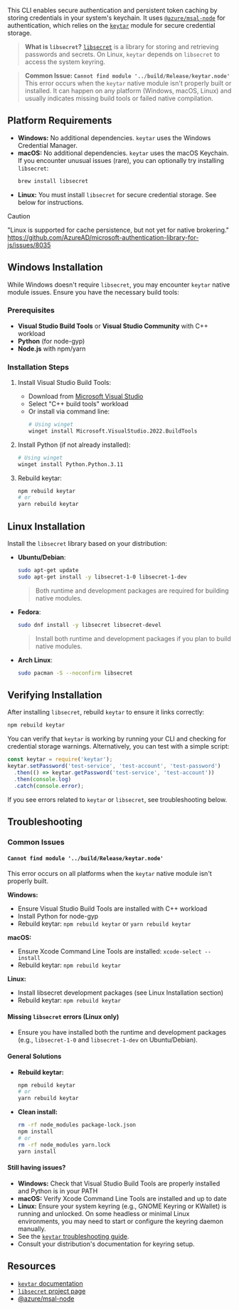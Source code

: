 This CLI enables secure authentication and persistent token caching by storing credentials in your system's keychain. It uses [`@azure/msal-node`](https://github.com/AzureAD/microsoft-authentication-library-for-js/tree/dev/lib/msal-node) for authentication, which relies on the [`keytar`](https://github.com/atom/node-keytar) module for secure credential storage.

> **What is `libsecret`?**
> [`libsecret`](https://wiki.gnome.org/Projects/Libsecret) is a library for storing and retrieving passwords and secrets. On Linux, `keytar` depends on `libsecret` to access the system keyring.

> **Common Issue: `Cannot find module '../build/Release/keytar.node'`**
> This error occurs when the `keytar` native module isn't properly built or installed. It can happen on any platform (Windows, macOS, Linux) and usually indicates missing build tools or failed native compilation.

## Platform Requirements

- **Windows:** No additional dependencies. `keytar` uses the Windows Credential Manager.
- **macOS:** No additional dependencies. `keytar` uses the macOS Keychain. If you encounter unusual issues (rare), you can optionally try installing `libsecret`:
  ```bash
  brew install libsecret
  ```
- **Linux:** You must install `libsecret` for secure credential storage. See below for instructions.

> [!CAUTION]
> "Linux is supported for cache persistence, but not yet for native brokering."
> https://github.com/AzureAD/microsoft-authentication-library-for-js/issues/8035

## Windows Installation

While Windows doesn't require `libsecret`, you may encounter `keytar` native module issues. Ensure you have the necessary build tools:

### Prerequisites
- **Visual Studio Build Tools** or **Visual Studio Community** with C++ workload
- **Python** (for node-gyp)
- **Node.js** with npm/yarn

### Installation Steps
1. Install Visual Studio Build Tools:
   - Download from [Microsoft Visual Studio](https://visualstudio.microsoft.com/downloads/)
   - Select "C++ build tools" workload
   - Or install via command line:
     ```bash
     # Using winget
     winget install Microsoft.VisualStudio.2022.BuildTools
     ```

2. Install Python (if not already installed):
   ```bash
   # Using winget
   winget install Python.Python.3.11
   ```

3. Rebuild keytar:
   ```bash
   npm rebuild keytar
   # or
   yarn rebuild keytar
   ```

## Linux Installation
Install the `libsecret` library based on your distribution:

- **Ubuntu/Debian**:
  ```bash
  sudo apt-get update
  sudo apt-get install -y libsecret-1-0 libsecret-1-dev
  ```
  > Both runtime and development packages are required for building native modules.
- **Fedora**:
  ```bash
  sudo dnf install -y libsecret libsecret-devel
  ```
  > Install both runtime and development packages if you plan to build native modules.
- **Arch Linux**:
  ```bash
  sudo pacman -S --noconfirm libsecret
  ```

## Verifying Installation
After installing `libsecret`, rebuild `keytar` to ensure it links correctly:

```bash
npm rebuild keytar
```

You can verify that `keytar` is working by running your CLI and checking for credential storage warnings. Alternatively, you can test with a simple script:

```js
const keytar = require('keytar');
keytar.setPassword('test-service', 'test-account', 'test-password')
  .then(() => keytar.getPassword('test-service', 'test-account'))
  .then(console.log)
  .catch(console.error);
```
If you see errors related to `keytar` or `libsecret`, see troubleshooting below.

## Troubleshooting

### Common Issues

#### `Cannot find module '../build/Release/keytar.node'`
This error occurs on all platforms when the `keytar` native module isn't properly built.

**Windows:**
- Ensure Visual Studio Build Tools are installed with C++ workload
- Install Python for node-gyp
- Rebuild keytar: `npm rebuild keytar` or `yarn rebuild keytar`

**macOS:**
- Ensure Xcode Command Line Tools are installed: `xcode-select --install`
- Rebuild keytar: `npm rebuild keytar`

**Linux:**
- Install libsecret development packages (see Linux Installation section)
- Rebuild keytar: `npm rebuild keytar`

#### Missing `libsecret` errors (Linux only)
- Ensure you have installed both the runtime and development packages (e.g., `libsecret-1-0` and `libsecret-1-dev` on Ubuntu/Debian).

#### General Solutions
- **Rebuild keytar:**
  ```bash
  npm rebuild keytar
  # or
  yarn rebuild keytar
  ```
- **Clean install:**
  ```bash
  rm -rf node_modules package-lock.json
  npm install
  # or
  rm -rf node_modules yarn.lock
  yarn install
  ```

#### Still having issues?
- **Windows:** Check that Visual Studio Build Tools are properly installed and Python is in your PATH
- **macOS:** Verify Xcode Command Line Tools are installed and up to date
- **Linux:** Ensure your system keyring (e.g., GNOME Keyring or KWallet) is running and unlocked. On some headless or minimal Linux environments, you may need to start or configure the keyring daemon manually.
- See the [`keytar` troubleshooting guide](https://github.com/atom/node-keytar#troubleshooting).
- Consult your distribution's documentation for keyring setup.

## Resources
- [`keytar` documentation](https://github.com/atom/node-keytar)
- [`libsecret` project page](https://wiki.gnome.org/Projects/Libsecret)
- [@azure/msal-node](https://github.com/AzureAD/microsoft-authentication-library-for-js/tree/dev/lib/msal-node)